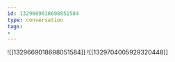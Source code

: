 ```yaml
---
id: 1329669018698051584
type: conversation
tags:
- 
---
```

![[1329669018698051584]]
![[1329704005929320448]]

